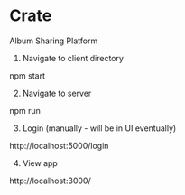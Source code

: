 # Crate

Album Sharing Platform

1. Navigate to client directory

npm start

2. Navigate to server

npm run

3. Login (manually - will be in UI eventually)

http://localhost:5000/login

4. View app

http://localhost:3000/
